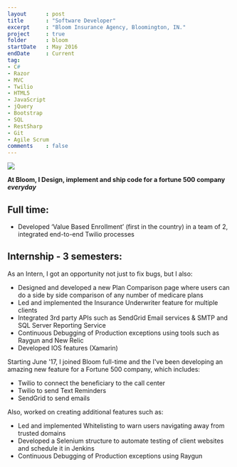 ```yaml
---
layout      : post
title       : "Software Developer"
excerpt     : "Bloom Insurance Agency, Bloomington, IN."
project     : true
folder      : bloom
startDate   : May 2016
endDate     : Current
tag:
- C#
- Razor
- MVC
- Twilio
- HTML5
- JavaScript
- jQuery
- Bootstrap
- SQL
- RestSharp
- Git
- Agile Scrum
comments    : false
---
```


<img src = "{{ site.url }}/assets/img/projects/bloom/icon.jpg">

<br />

<b>At Bloom, I Design, implement and ship code for a fortune 500 company <i>everyday</i></b>

## Full time:
* Developed ‘Value Based Enrollment’ (first in the country) in a team of 2, integrated end-to-end Twilio processes

## Internship - 3 semesters: 
As an Intern, I got an opportunity not just to fix bugs, but I also:
* Designed and developed a new Plan Comparison page where users can do a side by side comparison of any number of medicare plans
* Led and implemented the Insurance Underwriter feature for multiple clients
* Integrated 3rd party APIs such as SendGrid Email services & SMTP and SQL Server Reporting Service
* Continuous Debugging of Production exceptions using tools such as Raygun and New Relic
* Developed IOS features (Xamarin)

Starting June '17, I joined Bloom full-time and the I've been developing an amazing new feature for a Fortune 500 company, which includes:
<ul>
  <li>Twilio to connect the beneficiary to the call center</li>
  <li>Twilio to send Text Reminders</li>
  <li>SendGrid to send emails</li>
</ul>

Also, worked on creating additional features such as:
<ul>
  <li>Led and implemented Whitelisting to warn users navigating away from trusted domains</li>
  <li>Developed a Selenium structure to automate testing of client websites and schedule it in Jenkins</li>
  <li>Continuous Debugging of Production exceptions using Raygun</li>
</ul>